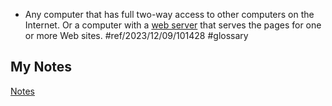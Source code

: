 - Any computer that has full two-way access to other computers on the Internet. Or a computer with a [web server](web-server.md) that serves the pages for one or more Web sites. #ref/2023/12/09/101428 #glossary 
## My Notes
[Notes](mynotes/host-notes.md)
